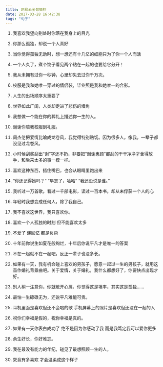 ```yaml
---
title: 网易云金句摘抄
date: 2017-03-28 16:42:38
tags: "句子"
---
```

1. 我喜欢我望向别处时你落在我身上的目光

2. 你那么孤独，却说一个人真好

3. 当你觉得孤独无助时，想一想还有十几亿的细胞只为了你一个人而活

4. 一个人久了，煮个饺子看见两个粘在一起的也要给它分开！

5. 我从未拥有过你一秒钟，心里却失去过你千万次。
<!--more-->

6. 校服是我和她唯一穿过的情侣装，毕业照是我和她唯一的合影。

7. 人生的出场顺序太重要了

8. 世界如此广阔，人类却走进了悲伤的墙角

9. 我想做一个能在你的葬礼上描述你一生的人。

10. 谢谢你陪我校服到礼服。

11. 周杰伦把爱情比喻成龙卷风，我觉得特别贴切。因为很多人，像我。一辈子都没见过龙卷风。

12. 小时候刮奖刮出“谢”字还不扔，非要把“谢谢惠顾”都刮的干干净净才舍得放手，和后来太多的事一模一样。

13. 喜欢这种东西，捂住嘴巴，也会从眼睛里跑出来

14. “你还记得她吗？” “早忘了，哈哈” “我还没说是谁。”

15. 我听过一万首歌，看过一千部电影，读过一百本书，却从未俘获一个人的心

16. 年轻时我想变成任何人，除了我自己。

17. 我不喜欢这世界，我只喜欢你。

18. 喜欢一个人孤独的时刻 但不能喜欢太多

19. 不爱了 连回忆 都是负荷

20. 十年前你说生如夏花般绚烂，十年后你说平凡才是唯一的答案

21. 不在一起就不在一起吧，反正一辈子也没多长。

22. 如果有一天，我有机会碰上喜欢的男孩子，愿意一起过一生的男孩子，就用这首作婚礼背景曲吧。关于爱情，关于婚礼，我什么都想好了，你要快点出现才好。

23. 别人稍一注意你，你就敞开心扉，你觉得这是坦率，其实这是孤独……

24. 最怕一生碌碌无为，还说平凡难能可贵。

25. 耳机里面是喜欢但还不会唱的歌 手机屏幕上的照片是喜欢但还没在一起的人

26. 祝你们幸福是假的，祝你幸福是真的。

27. 如果有一天你表白成功了 绝不是因为你感动了我 而是我笃定我可以爱你更多

28. 余生好长，你好难忘。

29. 我在最没有能力的年纪，碰见了最想照顾一生的人。

30. 究竟有多喜欢 才会温柔成这个样子